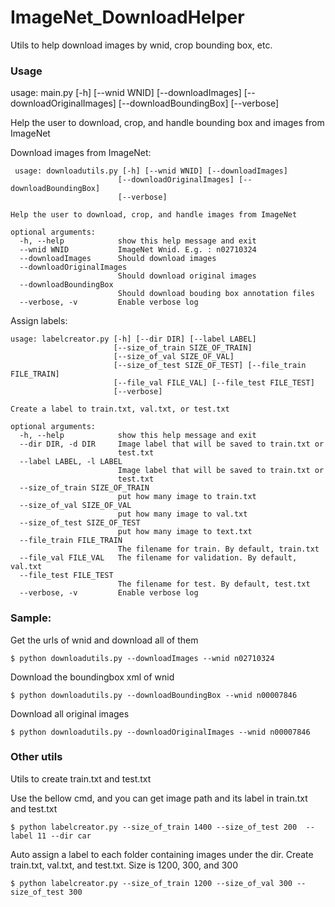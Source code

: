 # ImageNet_DownloadHelper
Utils to help download images by wnid, crop bounding box, etc.
### Usage
usage: main.py [-h] [--wnid WNID] [--downloadImages]
               [--downloadOriginalImages] [--downloadBoundingBox] [--verbose]

Help the user to download, crop, and handle bounding box and images from ImageNet

Download images from ImageNet:

	 usage: downloadutils.py [-h] [--wnid WNID] [--downloadImages]
	                        [--downloadOriginalImages] [--downloadBoundingBox]
	                        [--verbose]
	
	Help the user to download, crop, and handle images from ImageNet
	
	optional arguments:
	  -h, --help            show this help message and exit
	  --wnid WNID           ImageNet Wnid. E.g. : n02710324
	  --downloadImages      Should download images
	  --downloadOriginalImages
	                        Should download original images
	  --downloadBoundingBox
	                        Should download bouding box annotation files
	  --verbose, -v         Enable verbose log


Assign labels:

	usage: labelcreator.py [-h] [--dir DIR] [--label LABEL]
	                       [--size_of_train SIZE_OF_TRAIN]
	                       [--size_of_val SIZE_OF_VAL]
	                       [--size_of_test SIZE_OF_TEST] [--file_train FILE_TRAIN]
	                       [--file_val FILE_VAL] [--file_test FILE_TEST]
	                       [--verbose]
	
	Create a label to train.txt, val.txt, or test.txt
	
	optional arguments:
	  -h, --help            show this help message and exit
	  --dir DIR, -d DIR     Image label that will be saved to train.txt or
	                        test.txt
	  --label LABEL, -l LABEL
	                        Image label that will be saved to train.txt or
	                        test.txt
	  --size_of_train SIZE_OF_TRAIN
	                        put how many image to train.txt
	  --size_of_val SIZE_OF_VAL
	                        put how many image to val.txt
	  --size_of_test SIZE_OF_TEST
	                        put how many image to text.txt
	  --file_train FILE_TRAIN
	                        The filename for train. By default, train.txt
	  --file_val FILE_VAL   The filename for validation. By default, val.txt
	  --file_test FILE_TEST
	                        The filename for test. By default, test.txt
	  --verbose, -v         Enable verbose log

### Sample:
Get the urls of wnid and download all of them

`$ python downloadutils.py --downloadImages --wnid n02710324`

Download the boundingbox xml of wnid

`$ python downloadutils.py --downloadBoundingBox --wnid n00007846`

Download all original images

`$ python downloadutils.py --downloadOriginalImages --wnid n00007846`

### Other utils
Utils to create train.txt and test.txt

Use the bellow cmd, and you can get image path and its label in train.txt and test.txt

`$ python labelcreator.py --size_of_train 1400 --size_of_test 200  --label 11 --dir car`

Auto assign a label to each folder containing images under the dir. Create train.txt, val.txt, and test.txt. Size is 1200, 300, and 300

`$ python labelcreator.py --size_of_train 1200 --size_of_val 300 --size_of_test 300`
